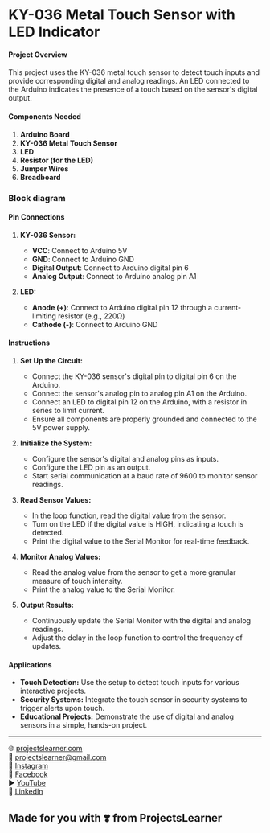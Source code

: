 # KY-036 Metal Touch Sensor with LED Indicator

#### Project Overview

This project uses the KY-036 metal touch sensor to detect touch inputs and provide corresponding digital and analog readings. An LED connected to the Arduino indicates the presence of a touch based on the sensor's digital output.

#### Components Needed

1. **Arduino Board**
2. **KY-036 Metal Touch Sensor**
3. **LED**
4. **Resistor (for the LED)**
5. **Jumper Wires**
6. **Breadboard**


### Block diagram


#### Pin Connections

1. **KY-036 Sensor:**
   - **VCC**: Connect to Arduino 5V
   - **GND**: Connect to Arduino GND
   - **Digital Output**: Connect to Arduino digital pin 6
   - **Analog Output**: Connect to Arduino analog pin A1

2. **LED:**
   - **Anode (+)**: Connect to Arduino digital pin 12 through a current-limiting resistor (e.g., 220Ω)
   - **Cathode (-)**: Connect to Arduino GND

#### Instructions

1. **Set Up the Circuit:**
   - Connect the KY-036 sensor's digital pin to digital pin 6 on the Arduino.
   - Connect the sensor's analog pin to analog pin A1 on the Arduino.
   - Connect an LED to digital pin 12 on the Arduino, with a resistor in series to limit current.
   - Ensure all components are properly grounded and connected to the 5V power supply.

2. **Initialize the System:**
   - Configure the sensor's digital and analog pins as inputs.
   - Configure the LED pin as an output.
   - Start serial communication at a baud rate of 9600 to monitor sensor readings.

3. **Read Sensor Values:**
   - In the loop function, read the digital value from the sensor.
   - Turn on the LED if the digital value is HIGH, indicating a touch is detected.
   - Print the digital value to the Serial Monitor for real-time feedback.

4. **Monitor Analog Values:**
   - Read the analog value from the sensor to get a more granular measure of touch intensity.
   - Print the analog value to the Serial Monitor.

5. **Output Results:**
   - Continuously update the Serial Monitor with the digital and analog readings.
   - Adjust the delay in the loop function to control the frequency of updates.

#### Applications

- **Touch Detection:** Use the setup to detect touch inputs for various interactive projects.
- **Security Systems:** Integrate the touch sensor in security systems to trigger alerts upon touch.
- **Educational Projects:** Demonstrate the use of digital and analog sensors in a simple, hands-on project.

---

🌐 [projectslearner.com](https://www.projectslearner.com)  
📧 [projectslearner@gmail.com](mailto:projectslearner@gmail.com)  
📸 [Instagram](https://www.instagram.com/projectslearner/)  
📘 [Facebook](https://www.facebook.com/projectslearner)  
▶️ [YouTube](https://www.youtube.com/@ProjectsLearner)  
📘 [LinkedIn](https://www.linkedin.com/in/projectslearner)  

## Made for you with ❣️ from ProjectsLearner